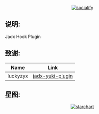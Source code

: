 <p align="center">
    <a href="https://github.com/HdShare/jadx-hook-plugin">
        <img src="https://socialify.git.ci/HdShare/jadx-hook-plugin/image?description=1&font=Rokkitt&language=1&name=1&owner=1&theme=Auto" alt="socialify"/>
    </a>
</p>

## 说明:

Jadx Hook Plugin

## 致谢:

| Name     | Link                                                             |
|----------|------------------------------------------------------------------|
| luckyzyx | [jadx-yuki-plugin](https://github.com/luckyzyx/jadx-yuki-plugin) |

## 星图:

<p align="center">
    <a href="https://github.com/HdShare/jadx-hook-plugin">
        <img src="https://starchart.cc/HdShare/jadx-hook-plugin.svg?background=%23FFFFFF&axis=%23333333&line=%2328c445" alt="starchart">
    </a>
</p>
